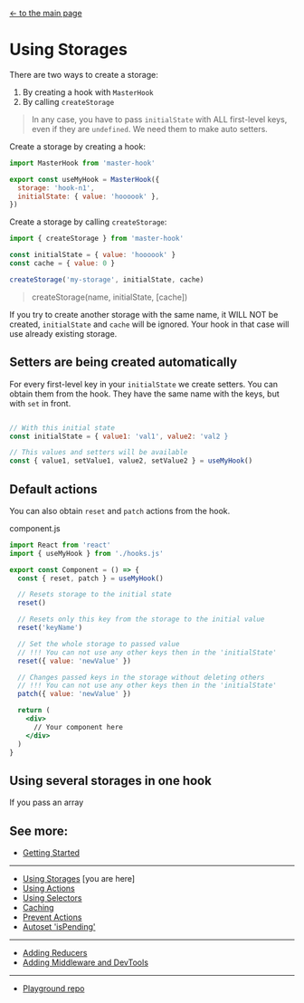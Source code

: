 [<- to the main page](https://github.com/opium-pro/master-hook)

# Using Storages

There are two ways to create a storage:
1. By creating a hook with `MasterHook`
2. By calling `createStorage`

> In any case, you have to pass `initialState` with ALL first-level keys, even if they are `undefined`. We need them to make auto setters.


Create a storage by creating a hook:

```js
import MasterHook from 'master-hook'

export const useMyHook = MasterHook({
  storage: 'hook-n1',
  initialState: { value: 'hoooook' },
})
```

Create a storage by calling `createStorage`:

```js
import { createStorage } from 'master-hook'

const initialState = { value: 'hoooook' }
const cache = { value: 0 }

createStorage('my-storage', initialState, cache)
```

> createStorage(name, initialState, \[cache])

If you try to create another storage with the same name, it WILL NOT be created, `initialState` and `cache` will be ignored. Your hook in that case will use already existing storage.


## Setters are being created automatically

For every first-level key in your `initialState` we create setters. You can obtain them from the hook. They have the same name with the keys, but with `set` in front.

```jsx

// With this initial state
const initialState = { value1: 'val1', value2: 'val2 }

// This values and setters will be available
const { value1, setValue1, value2, setValue2 } = useMyHook()

```

## Default actions

You can also obtain `reset` and `patch` actions from the hook.

component.js
```jsx
import React from 'react'
import { useMyHook } from './hooks.js'

export const Component = () => {
  const { reset, patch } = useMyHook()

  // Resets storage to the initial state
  reset()

  // Resets only this key from the storage to the initial value
  reset('keyName')

  // Set the whole storage to passed value
  // !!! You can not use any other keys then in the 'initialState'
  reset({ value: 'newValue' })

  // Changes passed keys in the storage without deleting others
  // !!! You can not use any other keys then in the 'initialState'
  patch({ value: 'newValue' })

  return (
    <div>
      // Your component here
    </div>
  )
}
```

## Using several storages in one hook

If you pass an array

## See more:

* [Getting Started](https://github.com/opium-pro/master-hook/blob/master/docs/GETTING_STARTED.md)
---
* [Using Storages](https://github.com/opium-pro/master-hook/blob/master/docs/STORAGES.md) [you are here]
* [Using Actions](https://github.com/opium-pro/master-hook/blob/master/docs/ACTIONS.md)
* [Using Selectors](https://github.com/opium-pro/master-hook/blob/master/docs/SELECTORS.md)
* [Caching](https://github.com/opium-pro/master-hook/blob/master/docs/CACHING.md)
* [Prevent Actions](https://github.com/opium-pro/master-hook/blob/master/docs/PREVENT_ACTIONS.md)
* [Autoset 'isPending'](https://github.com/opium-pro/master-hook/blob/master/docs/IS_PENDING.md)
---
* [Adding Reducers](https://github.com/opium-pro/master-hook/blob/master/docs/REDUCERS.md)
* [Adding Middleware and DevTools](https://github.com/opium-pro/master-hook/blob/master/docs/MIDDLEWARE.md)
---
* [Playground repo](https://github.com/opium-pro/master-hook-playground)
